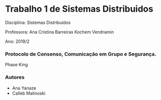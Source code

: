 # Trabalho 1 de Sistemas Distribuidos 

Disciplina: Sistemas Distribuídos

Professora: Ana Cristina Barreiras Kochem Vendramin

Ano: 2019/2

### Protocolo de Consenso, Comunicação em Grupo e Segurança.

Phase King

### Autores
+ Ana Yanaze
+ Calleb Malinoski


